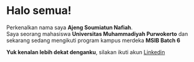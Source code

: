 # Halo semua! 

Perkenalkan nama saya **Ajeng Soumiatun Nafiah**.<br>
Saya seorang mahasiswa **Universitas Muhammadiyah Purwokerto** dan sekarang sedang mengikuti program kampus merdeka **MSIB Batch 6**

**Yuk kenalan lebih dekat denganku**, silakan ikuti akun [Linkedin](https://www.linkedin.com/in/gilang-adhan/](https://www.linkedin.com/in/ajeng-soumiatun-nafiah-b867a52a2/)https://www.linkedin.com/in/ajeng-soumiatun-nafiah-b867a52a2/)
